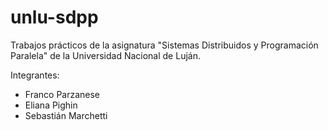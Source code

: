 # unlu-sdpp
Trabajos prácticos de la asignatura "Sistemas Distribuidos y Programación Paralela" de la Universidad Nacional de Luján.

Integrantes:
- Franco Parzanese
- Eliana Pighin
- Sebastián Marchetti
